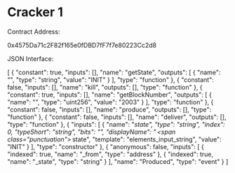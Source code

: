 Cracker 1
=========

Contract Address:

0x4575Da71c2F82f165e0fDBD7fF7f7e80223Cc2d8


JSON Interface:

[ { "constant": true, "inputs": [], "name": "getState", "outputs": [ { "name": "", "type": "string", "value": "INIT" } ], "type": "function" }, { "constant": false, "inputs": [], "name": "kill", "outputs": [], "type": "function" }, { "constant": true, "inputs": [], "name": "getBlockNumber", "outputs": [ { "name": "", "type": "uint256", "value": "2003" } ], "type": "function" }, { "constant": false, "inputs": [], "name": "produce", "outputs": [], "type": "function" }, { "constant": false, "inputs": [], "name": "deliver", "outputs": [], "type": "function" }, { "inputs": [ { "name": "_state", "type": "string", "index": 0, "typeShort": "string", "bits": "", "displayName": "&thinsp;<span class=\"punctuation\">_</span>&thinsp;state", "template": "elements_input_string", "value": "INIT" } ], "type": "constructor" }, { "anonymous": false, "inputs": [ { "indexed": true, "name": "_from", "type": "address" }, { "indexed": true, "name": "_state", "type": "string" } ], "name": "Produced", "type": "event" } ]
